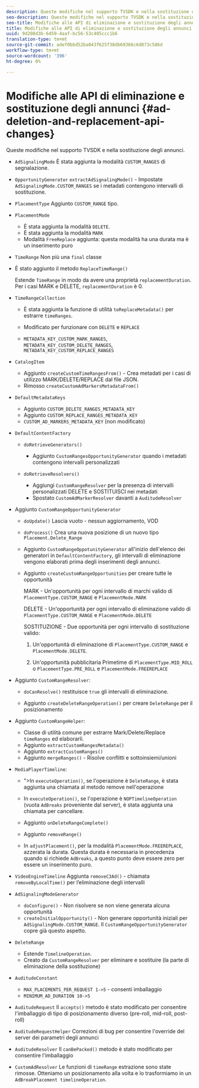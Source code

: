 ```yaml
---
description: Queste modifiche nel supporto TVSDK e nella sostituzione degli annunci.
seo-description: Queste modifiche nel supporto TVSDK e nella sostituzione degli annunci.
seo-title: Modifiche alle API di eliminazione e sostituzione degli annunci
title: Modifiche alle API di eliminazione e sostituzione degli annunci
uuid: 9d208d3b-6459-4aaf-bc56-53c405ccc1b6
translation-type: tm+mt
source-git-commit: adef0bbd52ba043f625f38db69366c6d873c586d
workflow-type: tm+mt
source-wordcount: '396'
ht-degree: 0%

---
```



# Modifiche alle API di eliminazione e sostituzione degli annunci {#ad-deletion-and-replacement-api-changes}

Queste modifiche nel supporto TVSDK e nella sostituzione degli annunci.

* `AdSignalingMode` È stata aggiunta la modalità  `CUSTOM_RANGES` di segnalazione.

* `OpportunityGenerator`  `extractAdSignalingMode()` - Impostate  `AdSignalingMode.CUSTOM_RANGES` se i metadati contengono intervalli di sostituzione.

* `PlacementType` Aggiunto  `CUSTOM_RANGE` tipo.

* `PlacementMode`

   * È stata aggiunta la modalità `DELETE`.
   * È stata aggiunta la modalità `MARK`
   * Modalità `FreeReplace` aggiunta: questa modalità ha una durata ma è un inserimento puro

* `TimeRange` Non più una  `final` classe

* È stato aggiunto il metodo `ReplaceTimeRange()`

   Estende `TimeRange` in modo da avere una proprietà `replacementDuration`. Per i casi MARK e DELETE, `replacementDuration` è 0.

* `TimeRangeCollection`

   * È stata aggiunta la funzione di utilità `toReplaceMetadata()` per estrarre `timeRanges`.

   * Modificato per funzionare con `DELETE` e `REPLACE`

   * `METADATA_KEY_CUSTOM_MARK_RANGES`,  `METADATA_KEY_CUSTOM_DELETE_RANGES`,  `METADATA_KEY_CUSTOM_REPLACE_RANGES`

* `CatalogItem`

   * Aggiunto `createCustomTimeRangesFrom()` - Crea metadati per i casi di utilizzo MARK/DELETE/REPLACE dal file JSON.
   * Rimosso `createCustomAdMarkersMetadataFrom()`

* `DefaultMetadataKeys`

   * Aggiunto `CUSTOM_DELETE_RANGES_METADATA_KEY`
   * Aggiunto `CUSTOM_REPLACE_RANGES_METADATA_KEY`
   * `CUSTOM_AD_MARKERS_METADATA_KEY` (non modificato)

* `DefaultContentFactory`

   * `doRetrieveGenerators()`

      * Aggiunto `CustomRangesOpportunityGenerator` quando i metadati contengono intervalli personalizzati
   * `doRetrieveResolvers()`

      * Aggiungi `CustomRangeResolver` per la presenza di intervalli personalizzati DELETE e SOSTITUISCI nei metadati
      * Spostato `CustomAdMarkerResolver` davanti a `AuditudeResolver`


* Aggiunto `CustomRangeOpportunityGenerator`

   * `doUpdate()` Lascia vuoto - nessun aggiornamento, VOD
   * `doProcess()` Crea una nuova posizione di un nuovo tipo  `Placement.Delete_Range`

   * Aggiunto `CustomRangeOppotunityGenerator` all&#39;inizio dell&#39;elenco dei generatori in `DefaultContentFactory`, gli intervalli di eliminazione vengono elaborati prima degli inserimenti degli annunci.

   * Aggiunto `createCustomRangeOpportunities` per creare tutte le opportunità

      MARK - Un&#39;opportunità per ogni intervallo di marchi valido di `PlacementType.CUSTOM_RANGE` e `PlacementMode.MARK`

      DELETE - Un&#39;opportunità per ogni intervallo di eliminazione valido di `PlacementType.CUSTOM_RANGE` e `PlacementMode.DELETE`

      SOSTITUZIONE - Due opportunità per ogni intervallo di sostituzione valido:

      1. Un&#39;opportunità di eliminazione di `PlacementType.CUSTOM_RANGE` e `PlacementMode.DELETE`.

      1. Un&#39;opportunità pubblicitaria Primetime di `PlacementType.MID_ROLL` o `PlacementType.PRE_ROLL` e `PlacementMode.FREEREPLACE`

* Aggiunto `CustomRangeResolver`:

   * `doCanResolve()` restituisce  `true` gli intervalli di eliminazione.

   * Aggiunto `createDeleteRangeOperation()` per creare `DeleteRange` per il posizionamento

* Aggiunto `CustomRangeHelper`:

   * Classe di utilità comune per estrarre Mark/Delete/Replace `timeRanges` ed elaborarli.
   * Aggiunto `extractCustomRangesMetadata()`
   * Aggiunto `extractCustomRanges()`
   * Aggiunto `mergeRanges()` - Risolve conflitti e sottoinsiemi/unioni

* `MediaPlayerTimeline`:

   * &quot;>In `executeOperation()`, se l&#39;operazione è `DeleteRange`, è stata aggiunta una chiamata al metodo remove nell&#39;operazione

   * In `executeOperation()`, se l&#39;operazione è `NOPTimelineOperation` (vuota `AdBreaks` proveniente dal server), è stata aggiunta una chiamata per cancellare.

   * Aggiunto `onDeleteRangeComplete()`
   * Aggiunto `removeRange()`
   * In `adjustPlacement()`, per la modalità `PlacementMode.FREEREPLACE`, azzerata la durata. Questa durata è necessaria in precedenza quando si richiede `AdBreaks`, a questo punto deve essere zero per essere un inserimento puro.

* `VideoEngineTimeline` Aggiunta  `removeC3Ad()` - chiamata  `removeByLocalTime()` per l’eliminazione degli intervalli

* `AdSignalingModeGenerator`

   * `doConfigure()` - Non risolvere se non viene generata alcuna opportunità
   * `createInitialOpportunity()` - Non generare opportunità iniziali per  `AdSignalingMode.CUSTOM_RANGE`. Il `CustomRangeOpportunityGenerator` copre già questo aspetto.

* `DeleteRange`

   * Estende `TimelineOperation`.
   * Creato da `CustomRangeResolver` per eliminare e sostituire (la parte di eliminazione della sostituzione)

* `AuditudeConstant`

   * `MAX_PLACEMENTS_PER_REQUEST 1->5` - consenti imballaggio
   * `MINIMUM_AD_DURATION 10->5`

* `AuditudeRequest` Il  `accepts()` metodo è stato modificato per consentire l&#39;imballaggio di tipo di posizionamento diverso (pre-roll, mid-roll, post-roll)

* `AuditudeRequestHelper` Correzioni di bug per consentire l&#39;override del server dei parametri degli annunci

* `AuditudeResolver` Il  `canBePacked()` metodo è stato modificato per consentire l&#39;imballaggio

* `CustomAdResolver` Le funzioni di  `timeRange` estrazione sono state rimosse. Otteniamo un posizionamento alla volta e lo trasformiamo in un `AdBreakPlacement timelineOperation`.

